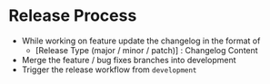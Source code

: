 # Release Process

- While working on feature update the changelog in the format of
    - [Release Type (major / minor / patch)] : Changelog Content
- Merge the feature / bug fixes branches into development
- Trigger the release workflow from `development`